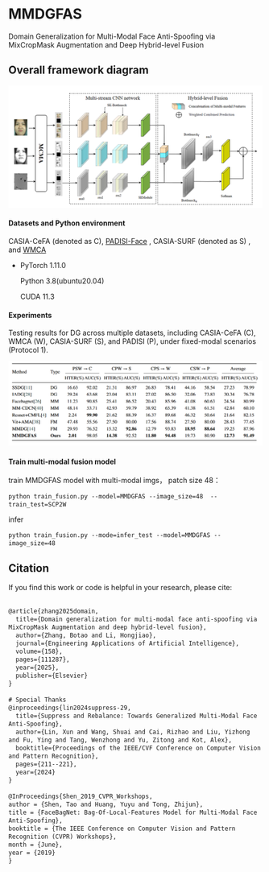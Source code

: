 
# MMDGFAS
Domain Generalization for Multi-Modal Face Anti-Spoofing via MixCropMask Augmentation and Deep Hybrid-level Fusion

## Overall framework diagram
![image](docs/main.png)



#### Datasets and Python environment

CASIA-CeFA (denoted as C), [PADISI-Face](https://github.com/vimal-isi-edu/PADISI_USC_Dataset/blob/main/README_FACE.md)  , CASIA-SURF (denoted as S) , and [WMCA]((https://www.idiap.ch/en/scientific-research/data/wmca)) 

- PyTorch 1.11.0

  Python 3.8(ubuntu20.04)

  CUDA 11.3



#### Experiments

Testing results for DG across multiple datasets, including CASIA-CeFA (C), WMCA (W), CASIA-SURF (S), and PADISI (P), under fixed-modal scenarios (Protocol 1).

![](docs/experiment.png)

#### Train multi-modal fusion model
train MMDGFAS model with multi-modal imgs， patch size 48：
```
python train_fusion.py --model=MMDGFAS --image_size=48  --train_test=SCP2W
```
infer
```
python train_fusion.py --mode=infer_test --model=MMDGFAS --image_size=48
```



## Citation
If you find this work or code is helpful in your research, please cite:
```

@article{zhang2025domain,
  title={Domain generalization for multi-modal face anti-spoofing via MixCropMask Augmentation and deep hybrid-level fusion},
  author={Zhang, Botao and Li, Hongjiao},
  journal={Engineering Applications of Artificial Intelligence},
  volume={158},
  pages={111287},
  year={2025},
  publisher={Elsevier}
}

# Special Thanks
@inproceedings{lin2024suppress-29,
  title={Suppress and Rebalance: Towards Generalized Multi-Modal Face Anti-Spoofing},
  author={Lin, Xun and Wang, Shuai and Cai, Rizhao and Liu, Yizhong and Fu, Ying and Tang, Wenzhong and Yu, Zitong and Kot, Alex},
  booktitle={Proceedings of the IEEE/CVF Conference on Computer Vision and Pattern Recognition},
  pages={211--221},
  year={2024}
}

@InProceedings{Shen_2019_CVPR_Workshops,
author = {Shen, Tao and Huang, Yuyu and Tong, Zhijun},
title = {FaceBagNet: Bag-Of-Local-Features Model for Multi-Modal Face Anti-Spoofing},
booktitle = {The IEEE Conference on Computer Vision and Pattern Recognition (CVPR) Workshops},
month = {June},
year = {2019}
}

```











